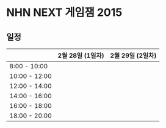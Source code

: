 NHN NEXT 게임잼 2015
====

일정
----
|               | __2월 28일 (1일차)__  | __2월 29일 (2일차)__ |
| ------------- |:---------------------:| --------------------:|
| 8:00 - 10:00  |                       |                      |
| 10:00 - 12:00 |                       |                      |
| 12:00 - 14:00 |                       |                      |
| 14:00 - 16:00 |                       |                      |
| 16:00 - 18:00 |                       |                      |
| 18:00 - 20:00 |                       |                      |

